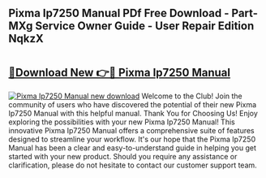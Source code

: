 ## Pixma Ip7250 Manual PDf Free Download - Part-MXg Service Owner Guide - User Repair Edition NqkzX

# <h2><a href="http://cf20840.oget.top/?id=Pixma+Ip7250+Manual">🔗Download New 👉🔴 Pixma Ip7250 Manual</a></h2>

[![Pixma Ip7250 Manual new download](https://i.imgur.com/5g1atiW.png)](http://cf20840.oget.top/?id=Pixma+Ip7250+Manual)
Welcome to the Club! Join the community of users who have discovered the potential of their new Pixma Ip7250 Manual with this helpful manual. Thank You for Choosing Us! Enjoy exploring the possibilities with your new Pixma Ip7250 Manual! This innovative Pixma Ip7250 Manual offers a comprehensive suite of features designed to streamline your workflow. It's our hope that the Pixma Ip7250 Manual has been a clear and easy-to-understand guide in helping you get started with your new product. Should you require any assistance or clarification, please do not hesitate to contact our customer support team.
